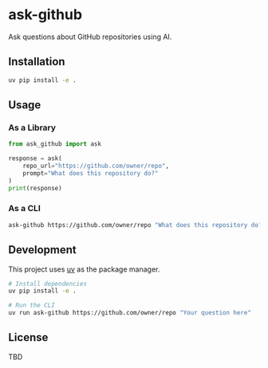 # ask-github

Ask questions about GitHub repositories using AI.

## Installation

```bash
uv pip install -e .
```

## Usage

### As a Library

```python
from ask_github import ask

response = ask(
    repo_url="https://github.com/owner/repo",
    prompt="What does this repository do?"
)
print(response)
```

### As a CLI

```bash
ask-github https://github.com/owner/repo "What does this repository do?"
```

## Development

This project uses [uv](https://github.com/astral-sh/uv) as the package manager.

```bash
# Install dependencies
uv pip install -e .

# Run the CLI
uv run ask-github https://github.com/owner/repo "Your question here"
```

## License

TBD
